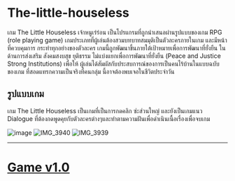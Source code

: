 # The-little-houseless
เกม The Little Houseless เจ้าหนูเร่ร่อน เป็นโปรแกรมที่ถูกนำเสนอผ่านรูปแบบของเกม RPG (role
playing game) เกมประเภทที่ผู้เล่นต้องสวมบทบาทสมมุติเป็นตัวละครภายในเกม และมีหน้าที่ควบคุมการ
กระทำทุกอย่างของตัวละคร เกมนี้ถูกพัฒนาขึ้นภายใต้เป้าหมายเพื่อการพัฒนาที่ยั่งยืน ในด้านการส่งเสริม
สังคมสงบสุข ยุติธรรม ไม่แบ่งแยกเพื่อการพัฒนาที่ยั่งยืน (Peace and Justice Strong Institutions) เพื่อให้
ผู้เล่นได้สัมผัสกับประสบการณ์ของการเป็นคนไร้บ้านในแบบฉบับของเกม ที่สอดแทรกความเป็นจริงที่คนกลุ่ม
นี้อาจต้องพบเจอในชีวิตประจำวัน

## รูปแบบเกม
เกม The Little Houseless เป็นเกมที่เป็นการกดคลิก ซ่ะส่วนใหญ่ และยังเป็นเกมแนว Dialogue ที่ต้องกดพูดคุยกับตัวละครต่างๆและทำตามความฝันเพื่อดำเนินเนื้อเรื่องเพื่อจบเกม

![image](https://github.com/user-attachments/assets/d89e7f05-9958-4946-b4ea-cd8ed4720236)
![IMG_3940](https://github.com/user-attachments/assets/d7dfb815-1d8d-4fb2-8200-167419cb71b2)
![IMG_3939](https://github.com/user-attachments/assets/5a93dd41-bdbd-4e67-9519-ec5ac83b93bb)

---

# [Game v1.0](https://github.com/Per2iako/)
